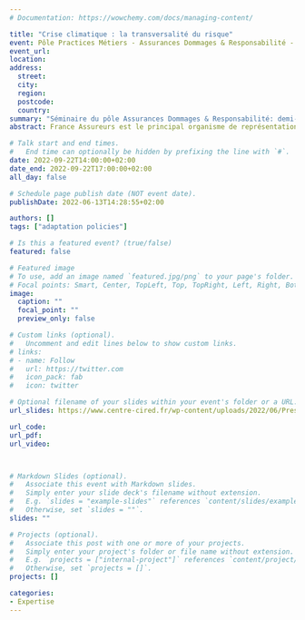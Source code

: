 ```yaml
---
# Documentation: https://wowchemy.com/docs/managing-content/

title: "Crise climatique : la transversalité du risque"
event: Pôle Practices Métiers - Assurances Dommages & Responsabilité - séminaire de la CADORA
event_url:
location:
address:
  street:
  city:
  region:
  postcode:
  country:
summary: "Séminaire du pôle Assurances Dommages & Responsabilité: demi-journée de conférences sur 'L’assurance de Dommages face aux crises'"
abstract: France Assureurs est le principal organisme de représentation professionnelle des entreprises d’assurance en France.

# Talk start and end times.
#   End time can optionally be hidden by prefixing the line with `#`.
date: 2022-09-22T14:00:00+02:00
date_end: 2022-09-22T17:00:00+02:00
all_day: false

# Schedule page publish date (NOT event date).
publishDate: 2022-06-13T14:28:55+02:00

authors: []
tags: ["adaptation policies"]

# Is this a featured event? (true/false)
featured: false

# Featured image
# To use, add an image named `featured.jpg/png` to your page's folder. 
# Focal points: Smart, Center, TopLeft, Top, TopRight, Left, Right, BottomLeft, Bottom, BottomRight.
image:
  caption: ""
  focal_point: ""
  preview_only: false

# Custom links (optional).
#   Uncomment and edit lines below to show custom links.
# links:
# - name: Follow
#   url: https://twitter.com
#   icon_pack: fab
#   icon: twitter

# Optional filename of your slides within your event's folder or a URL.
url_slides: https://www.centre-cired.fr/wp-content/uploads/2022/06/Presentation_viguie_june_2022.pdf

url_code:
url_pdf:
url_video:



# Markdown Slides (optional).
#   Associate this event with Markdown slides.
#   Simply enter your slide deck's filename without extension.
#   E.g. `slides = "example-slides"` references `content/slides/example-slides.md`.
#   Otherwise, set `slides = ""`.
slides: ""

# Projects (optional).
#   Associate this post with one or more of your projects.
#   Simply enter your project's folder or file name without extension.
#   E.g. `projects = ["internal-project"]` references `content/project/deep-learning/index.md`.
#   Otherwise, set `projects = []`.
projects: []

categories:
- Expertise
---
```

